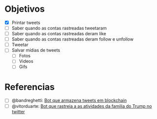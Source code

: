 # Objetivos

- [x] Printar tweets
- [ ] Saber quando as contas rastreadas tweetaram
- [ ] Saber quando as contas rastreadas deram like
- [ ] Saber quando as contas rastreadas deram follow e unfollow
- [ ] Tweetar
- [ ] Salvar mídias de tweets
  - [ ] Fotos
  - [ ] Videos
  - [ ] Gifs

# Referencias

- [ ] @bandreghetti: [Bot que armazena tweets em blockchain](https://twitter.com/save_the_tweet)
- [ ] @vitorduarte: [Bot que rastreia a as atividades da familia do Trump no twitter](https://twitter.com/TrumpsAlert)
